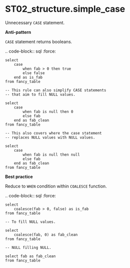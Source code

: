 # ST02_structure.simple_case

Unnecessary ``CASE`` statement.

**Anti-pattern**

``CASE`` statement returns booleans.

.. code-block:: sql
    :force:

    select
        case
            when fab > 0 then true
            else false
        end as is_fab
    from fancy_table

    -- This rule can also simplify CASE statements
    -- that aim to fill NULL values.

    select
        case
            when fab is null then 0
            else fab
        end as fab_clean
    from fancy_table

    -- This also covers where the case statement
    -- replaces NULL values with NULL values.

    select
        case
            when fab is null then null
            else fab
        end as fab_clean
    from fancy_table

**Best practice**

Reduce to ``WHEN`` condition within ``COALESCE`` function.

.. code-block:: sql
    :force:

    select
        coalesce(fab > 0, false) as is_fab
    from fancy_table

    -- To fill NULL values.

    select
        coalesce(fab, 0) as fab_clean
    from fancy_table

    -- NULL filling NULL.

    select fab as fab_clean
    from fancy_table
